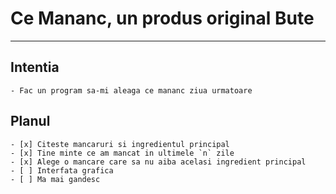 # Ce Mananc, un produs original Bute
---
## Intentia
    - Fac un program sa-mi aleaga ce mananc ziua urmatoare
## Planul
    - [x] Citeste mancaruri si ingredientul principal
    - [x] Tine minte ce am mancat in ultimele `n` zile
    - [x] Alege o mancare care sa nu aiba acelasi ingredient principal
    - [ ] Interfata grafica
    - [ ] Ma mai gandesc